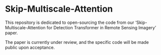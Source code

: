 # Skip-Multiscale-Attention
This repository is dedicated to open-sourcing the code from our ‘Skip-Multiscale-Attention for Detection Transformer in Remote Sensing Imagery’ paper. 

The paper is currently under review, and the specific code will be made public upon acceptance.
